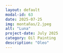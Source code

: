 ```yaml
---
layout: default
modal-id: 63
date: 2025-07-25
img: montañas/2.jpeg
alt: "Luna"
project-date: July 2025
category: Oil Painting
description: "Oleo"
---
```

